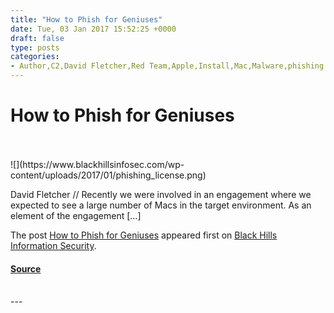 ```yaml
---
title: "How to Phish for Geniuses"
date: Tue, 03 Jan 2017 15:52:25 +0000
draft: false
type: posts
categories: 
- Author,C2,David Fletcher,Red Team,Apple,Install,Mac,Malware,phishing
---
```

# How to Phish for Geniuses

<br/>

<br/>
![](https://www.blackhillsinfosec.com/wp-content/uploads/2017/01/phishing_license.png)

David Fletcher // Recently we were involved in an engagement where we expected to see a large number of Macs in the target environment. As an element of the engagement \[…\]

The post [How to Phish for Geniuses](https://www.blackhillsinfosec.com/how-to-phish-for-geniuses/) appeared first on [Black Hills Information Security](https://www.blackhillsinfosec.com).

#### [Source](https://www.blackhillsinfosec.com/how-to-phish-for-geniuses/)

<br/>
---

